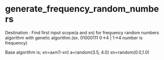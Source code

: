 # generate_frequency_random_numbers
Destination : Find first input scope(a and xn) for frequency random numbers algorithm with genetic algorithm.(ex. 01000111 0->4 | 1->4 number is frequency) <br>
 
Base algorithm is; xn=a*xn*(1-xn) a=random(3.5, 4.0) xn=random(0.0,1.0)
